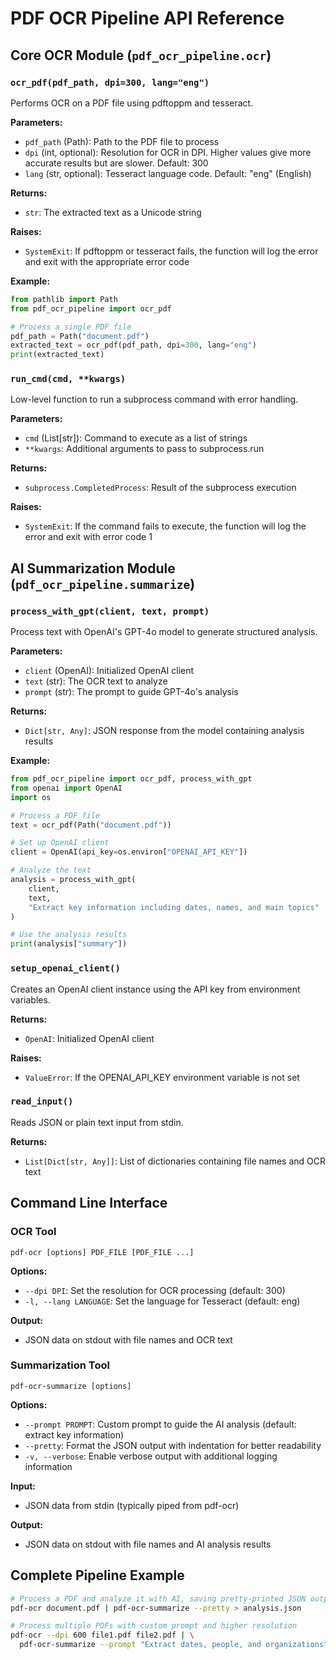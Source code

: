 # PDF OCR Pipeline API Reference

## Core OCR Module (`pdf_ocr_pipeline.ocr`)

### `ocr_pdf(pdf_path, dpi=300, lang="eng")`

Performs OCR on a PDF file using pdftoppm and tesseract.

**Parameters:**
- `pdf_path` (Path): Path to the PDF file to process
- `dpi` (int, optional): Resolution for OCR in DPI. Higher values give more accurate results but are slower. Default: 300
- `lang` (str, optional): Tesseract language code. Default: "eng" (English)

**Returns:**
- `str`: The extracted text as a Unicode string

**Raises:**
- `SystemExit`: If pdftoppm or tesseract fails, the function will log the error and exit with the appropriate error code

**Example:**
```python
from pathlib import Path
from pdf_ocr_pipeline import ocr_pdf

# Process a single PDF file
pdf_path = Path("document.pdf")
extracted_text = ocr_pdf(pdf_path, dpi=300, lang="eng")
print(extracted_text)
```

### `run_cmd(cmd, **kwargs)`

Low-level function to run a subprocess command with error handling.

**Parameters:**
- `cmd` (List[str]): Command to execute as a list of strings
- `**kwargs`: Additional arguments to pass to subprocess.run

**Returns:**
- `subprocess.CompletedProcess`: Result of the subprocess execution

**Raises:**
- `SystemExit`: If the command fails to execute, the function will log the error and exit with error code 1

## AI Summarization Module (`pdf_ocr_pipeline.summarize`)

### `process_with_gpt(client, text, prompt)`

Process text with OpenAI's GPT-4o model to generate structured analysis.

**Parameters:**
- `client` (OpenAI): Initialized OpenAI client
- `text` (str): The OCR text to analyze
- `prompt` (str): The prompt to guide GPT-4o's analysis

**Returns:**
- `Dict[str, Any]`: JSON response from the model containing analysis results

**Example:**
```python
from pdf_ocr_pipeline import ocr_pdf, process_with_gpt
from openai import OpenAI
import os

# Process a PDF file
text = ocr_pdf(Path("document.pdf"))

# Set up OpenAI client
client = OpenAI(api_key=os.environ["OPENAI_API_KEY"])

# Analyze the text
analysis = process_with_gpt(
    client,
    text,
    "Extract key information including dates, names, and main topics"
)

# Use the analysis results
print(analysis["summary"])
```

### `setup_openai_client()`

Creates an OpenAI client instance using the API key from environment variables.

**Returns:**
- `OpenAI`: Initialized OpenAI client

**Raises:**
- `ValueError`: If the OPENAI_API_KEY environment variable is not set

### `read_input()`

Reads JSON or plain text input from stdin.

**Returns:**
- `List[Dict[str, Any]]`: List of dictionaries containing file names and OCR text

## Command Line Interface

### OCR Tool

```
pdf-ocr [options] PDF_FILE [PDF_FILE ...]
```

**Options:**
- `--dpi DPI`: Set the resolution for OCR processing (default: 300)
- `-l, --lang LANGUAGE`: Set the language for Tesseract (default: eng)

**Output:**
- JSON data on stdout with file names and OCR text

### Summarization Tool

```
pdf-ocr-summarize [options]
```

**Options:**
- `--prompt PROMPT`: Custom prompt to guide the AI analysis (default: extract key information)
- `--pretty`: Format the JSON output with indentation for better readability
- `-v, --verbose`: Enable verbose output with additional logging information

**Input:**
- JSON data from stdin (typically piped from pdf-ocr)

**Output:**
- JSON data on stdout with file names and AI analysis results

## Complete Pipeline Example

```bash
# Process a PDF and analyze it with AI, saving pretty-printed JSON output
pdf-ocr document.pdf | pdf-ocr-summarize --pretty > analysis.json

# Process multiple PDFs with custom prompt and higher resolution
pdf-ocr --dpi 600 file1.pdf file2.pdf | \
  pdf-ocr-summarize --prompt "Extract dates, people, and organizations" > results.json
```
